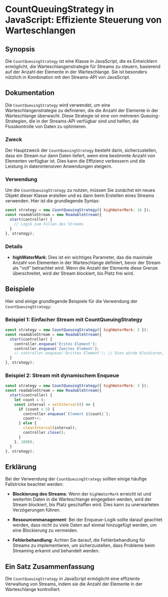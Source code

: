 <!--
Meta Description: # CountQueuingStrategy in JavaScript: Effiziente Steuerung von Warteschlangen ## Synopsis Die `CountQueuingStrategy` ist eine Klasse in JavaScript, di...
Meta Keywords: der, die, countqueuingstrategy, ist, streams
-->

# CountQueuingStrategy in JavaScript: Effiziente Steuerung von Warteschlangen

## Synopsis
Die `CountQueuingStrategy` ist eine Klasse in JavaScript, die es Entwicklern ermöglicht, die Warteschlangenstrategie für Streams zu steuern, basierend auf der Anzahl der Elemente in der Warteschlange. Sie ist besonders nützlich in Kombination mit den Streams-API von JavaScript.

## Dokumentation
Die `CountQueuingStrategy` wird verwendet, um eine Warteschlangenstrategie zu definieren, die die Anzahl der Elemente in der Warteschlange überwacht. Diese Strategie ist eine von mehreren Queuing-Strategien, die in der Streams-API verfügbar sind und helfen, die Flusskontrolle von Daten zu optimieren.

### Zweck
Der Hauptzweck der `CountQueuingStrategy` besteht darin, sicherzustellen, dass ein Stream nur dann Daten liefert, wenn eine bestimmte Anzahl von Elementen verfügbar ist. Dies kann die Effizienz verbessern und die Leistung in datenintensiven Anwendungen steigern.

### Verwendung
Um die `CountQueuingStrategy` zu nutzen, müssen Sie zunächst ein neues Objekt dieser Klasse erstellen und es dann beim Erstellen eines Streams verwenden. Hier ist die grundlegende Syntax:

```javascript
const strategy = new CountQueuingStrategy({ highWaterMark: 16 });
const readableStream = new ReadableStream({
  start(controller) {
    // Logik zum Füllen des Streams
  }
}, strategy);
```

### Details
- **highWaterMark**: Dies ist ein wichtiges Parameter, das die maximale Anzahl von Elementen in der Warteschlange definiert, bevor der Stream als "voll" betrachtet wird. Wenn die Anzahl der Elemente diese Grenze überschreitet, wird der Stream blockiert, bis Platz frei wird.

## Beispiele
Hier sind einige grundlegende Beispiele für die Verwendung der `CountQueuingStrategy`:

### Beispiel 1: Einfacher Stream mit CountQueuingStrategy
```javascript
const strategy = new CountQueuingStrategy({ highWaterMark: 2 });
const readableStream = new ReadableStream({
  start(controller) {
    controller.enqueue('Erstes Element');
    controller.enqueue('Zweites Element');
    // controller.enqueue('Drittes Element'); // Dies würde blockieren, da highWaterMark 2 ist
  }
}, strategy);
```

### Beispiel 2: Stream mit dynamischem Enqueue
```javascript
const strategy = new CountQueuingStrategy({ highWaterMark: 3 });
const readableStream = new ReadableStream({
  start(controller) {
    let count = 0;
    const interval = setInterval(() => {
      if (count < 5) {
        controller.enqueue(`Element ${count}`);
        count++;
      } else {
        clearInterval(interval);
        controller.close();
      }
    }, 1000);
  }
}, strategy);
```

## Erklärung
Bei der Verwendung der `CountQueuingStrategy` sollten einige häufige Fallstricke beachtet werden:

- **Blockierung des Streams**: Wenn der `highWaterMark` erreicht ist und weiterhin Daten in die Warteschlange eingegeben werden, wird der Stream blockiert, bis Platz geschaffen wird. Dies kann zu unerwarteten Verzögerungen führen.
  
- **Ressourcenmanagement**: Bei der Enqueue-Logik sollte darauf geachtet werden, dass nicht zu viele Daten auf einmal hinzugefügt werden, um eine Blockierung zu vermeiden.

- **Fehlerbehandlung**: Achten Sie darauf, die Fehlerbehandlung für Streams zu implementieren, um sicherzustellen, dass Probleme beim Streaming erkannt und behandelt werden.

## Ein Satz Zusammenfassung
Die `CountQueuingStrategy` in JavaScript ermöglicht eine effiziente Verwaltung von Streams, indem sie die Anzahl der Elemente in der Warteschlange kontrolliert.